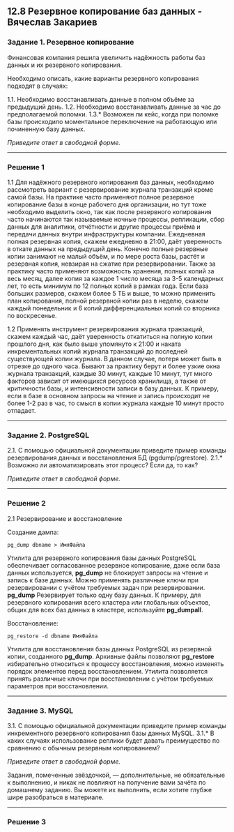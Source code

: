## 12.8 Резервное копирование баз данных - Вячеслав Закариев

### Задание 1. Резервное копирование

Финансовая компания решила увеличить надёжность работы баз данных и их резервного копирования. 

Необходимо описать, какие варианты резервного копирования подходят в случаях: 

1.1. Необходимо восстанавливать данные в полном объёме за предыдущий день.
1.2. Необходимо восстанавливать данные за час до предполагаемой поломки.
1.3.* Возможен ли кейс, когда при поломке базы происходило моментальное переключение на работающую или починенную базу данных.

*Приведите ответ в свободной форме.*

---

### Решение 1

1.1 Для надёжного резервного копирования баз данных, необходимо рассмотреть вариант с резервирование журнала транзакций кроме самой базы. На практике часто применяют полное резервное копирование базы в конце рабочего дня организации, но тут тоже необходимо выделить окно, так как после резервного копирования часто начинаются так называемые ночные процессы, репликации, сбор данных для аналитики, отчётности и другие процессы приёма и передачи данных внутри инфраструктуры компании. Ежедневная полная резервная копия, скажем ежедневно в 21:00, даёт уверенность в откате данных на предыдущий день. Конечно полные резервные копии занимают не малый объём, и по мере роста базы, растёт и резервная копия, невзирая на сжатие при резервировании. Также за практику часто применяют возможность хранения, полных копий за весь месяц, далее копия за каждое 1 число месяца за 3-5 календарных лет, то есть минимум по 12 полных копий в рамках года. Если база больших размеров, скажем более 5 ТБ и выше, то можно применить план копирования, полной резервной копии раз в неделю, скажем каждый понедельник и 6 копий дифференциальных копий со вторника по воскресенье.

1.2 Применять инструмент резервирования журнала транзакций, скажем каждый час, даёт уверенность откатиться на полную копии прошлого дня, как было выше упомянуто к 21:00 и наката инкрементальных копий журнала транзакций до последней существующей копии журнала. В данном случае, потеря может быть в отрезке до одного часа. Бывают за практику берут и более узкие окна журнала транзакций, каждые 30 минут, каждые 10 минут, тут много факторов зависит от имеющихся ресурсов хранилища, а также от критичности базы, и интенсивности записи в базу данных. К примеру, если в базе в основном запросы на чтение и запись происходит не более 1-2 раз в час, то смысл в копии журнала каждые 10 минут просто отпадает.

---

### Задание 2. PostgreSQL

2.1. С помощью официальной документации приведите пример команды резервирования данных и восстановления БД (pgdump/pgrestore).
2.1.* Возможно ли автоматизировать этот процесс? Если да, то как?

*Приведите ответ в свободной форме.*

---

### Решение 2

2.1 Резервирование и восстановление

Создание дампа:

```pg_dump dbname > ИмяФайла``` 

Утилита для резервного копирования базы данных PostgreSQL обеспечивает согласованное резервное копирование, даже если база данных используется, **pg_dump** не блокирует запросы на чтение и запись к базе данных. Можно применять различные ключи при резервировании с учётом требуемых задач при резервировании. **pg_dump** Резервирует только одну базу данных. К примеру, для резервного копирования всего кластера или глобальных объектов, общих для всех баз данных в кластере, используйте **pg_dumpall**.

Восстановление:

```pg_restore -d dbname ИмяФайла```

Утилита для восстановления базы данных PostgreSQL из резервной копии, созданного **pg_dump**. Архивные файлы позволяют **pg_restore** избирательно относиться к процессу восстановления, можно изменять порядок элементов перед восстановлением. Утилита позволяется принять различные ключи при восстановлении с учётом требуемых параметров при восстановлении.

---

### Задание 3. MySQL

3.1. С помощью официальной документации приведите пример команды инкрементного резервного копирования базы данных MySQL. 
3.1.* В каких случаях использование реплики будет давать преимущество по сравнению с обычным резервным копированием?

*Приведите ответ в свободной форме.*

Задания, помеченные звёздочкой, — дополнительные, не обязательные к выполнению, и никак не повлияют на получение вами зачёта по домашнему заданию.
Вы можете их выполнить, если хотите глубже шире разобраться в материале.

---

### Решение 3

